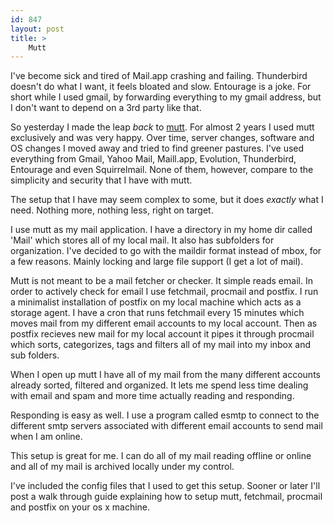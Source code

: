 ```yaml
---
id: 847
layout: post
title: >
    Mutt
---
```


I've become sick and tired of Mail.app crashing and failing. Thunderbird doesn't do what I want, it feels bloated and slow. Entourage is a joke. For short while I used gmail, by forwarding everything to my gmail address, but I don't want to depend on a 3rd party like that.

So yesterday I made the leap <em>back</em> to <a href="http://www.mutt.org/">mutt</a>. For almost 2 years I used mutt exclusively and was very happy. Over time, server changes, software and OS changes I moved away and tried to find greener pastures. I've used everything from Gmail, Yahoo Mail, Maill.app, Evolution, Thunderbird, Entourage and even Squirrelmail. None of them, however, compare to the simplicity and security that I have with mutt.

The setup that I have may seem complex to some, but it does <em>exactly</em> what I need. Nothing more, nothing less, right on target.

I use mutt as my mail application. I have a directory in my home dir called 'Mail' which stores all of my local mail. It also has subfolders for organization. I've decided to go with the maildir format instead of mbox, for a few reasons. Mainly locking and large file support (I get a lot of mail).

Mutt is not meant to be a mail fetcher or checker. It simple reads email. In order to actively check for email I use fetchmail, procmail and postfix. I run a minimalist installation of postfix on my local machine which acts as a storage agent. I have a cron that runs fetchmail every 15 minutes which moves mail from my different email accounts to my local account. Then as postfix recieves new mail for my local account it pipes it through procmail which sorts, categorizes, tags and filters all of my mail into my inbox and sub folders.

When I open up mutt I have all of my mail from the many different accounts already sorted, filtered and organized. It lets me spend less time dealing with email and spam and more time actually reading and responding.

Responding is easy as well. I use a program called esmtp to connect to the different smtp servers associated with different email accounts to send mail when I am online.

This setup is great for me. I can do all of my mail reading offline or online and all of my mail is archived locally under my control.

I've included the config files that I used to get this setup. Sooner or later I'll post a walk through guide explaining how to setup mutt, fetchmail, procmail and postfix on your os x machine.


